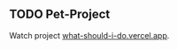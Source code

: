 ## TODO Pet-Project

Watch project [what-should-i-do.vercel.app](https://what-should-i-do.vercel.app/).

